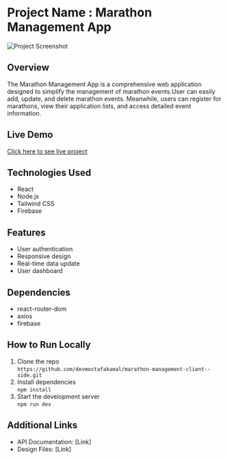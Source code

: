 # Project Name : Marathon Management App

![Project Screenshot](./screenshot.png)

## Overview
The Marathon Management App is a comprehensive web application designed to simplify the management of marathon events.User can easily add, update, and delete marathon events. Meanwhile, users can register for marathons, view their application lists, and access detailed event information.

## Live Demo
[Click here to see live project](https://marathon-management-syst-2261d.web.app/)

## Technologies Used
- React
- Node.js
- Tailwind CSS
- Firebase

## Features
- User authentication
- Responsive design
- Real-time data update
- User dashboard

## Dependencies
- react-router-dom
- axios
- firebase

## How to Run Locally
1. Clone the repo  
   `https://github.com/devmostafakamal/marathon-management-client--side.git`  
2. Install dependencies  
   `npm install`  
3. Start the development server  
   `npm run dev`

## Additional Links
- API Documentation: [Link]
- Design Files: [Link]
